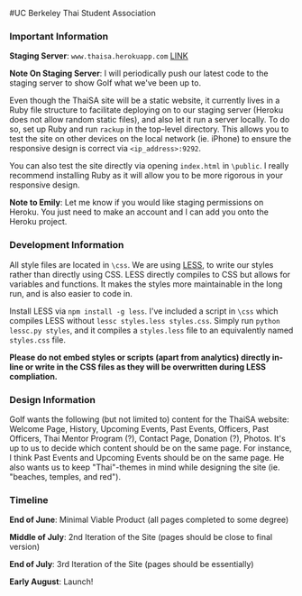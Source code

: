 #UC Berkeley Thai Student Association

### Important Information


__Staging Server__: `www.thaisa.herokuapp.com` [LINK](http://www.thaisa.herokuapp.com)

__Note On Staging Server__: I will periodically push our latest code to the staging server to show Golf what we've been up to.



Even though the ThaiSA site will be a static website, it currently lives in a Ruby file structure to facilitate deploying on to our staging server (Heroku does not allow random static files), and also let it run a server locally. To do so, set up Ruby and run `rackup` in the top-level directory. This allows you to test the site on other devices on the local network (ie. iPhone) to ensure the responsive design is correct via `<ip_address>:9292`. 

You can also test the site directly via opening `index.html` in `\public`. I really recommend installing Ruby as it will allow you to be more rigorous in your responsive design.

__Note to Emily__: Let me know if you would like staging permissions on Heroku. You just need to make an account and I can add you onto the Heroku project. 

### Development Information 


All style files are located in `\css`. We are using [LESS](http://lesscss.org/), to write our styles rather than directly using CSS. LESS directly compiles to CSS but allows for variables and functions. It makes the styles more maintainable in the long run, and is also easier to code in. 

Install LESS via `npm install -g less`. I've included a script in `\css` which compiles LESS without `lessc styles.less styles.css`. Simply run `python lessc.py styles`, and it compiles a `styles.less` file to an equivalently named `styles.css` file. 

__Please do not embed styles or scripts (apart from analytics) directly in-line or write in the CSS files as they will be overwritten during LESS compliation.__


### Design Information 

Golf wants the following (but not limited to) content for the ThaiSA website: Welcome Page, History, Upcoming Events, Past Events, Officers, Past Officers, Thai Mentor Program (?), Contact Page, Donation (?), Photos. It's up to us to decide which content should be on the same page. For instance, I think Past Events and Upcoming Events should be on the same page. He also wants us to keep "Thai"-themes in mind while designing the site (ie. "beaches, temples, and red"). 

### Timeline

__End of June__: Minimal Viable Product (all pages completed to some degree)

__Middle of July__: 2nd Iteration of the Site (pages should be close to final version)

__End of July__: 3rd Iteration of the Site (pages should be essentially)

__Early August__: Launch!
